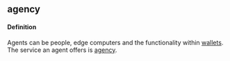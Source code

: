 ## agency

<h4>Definition</h4><p>Agents can be people, edge computers and the functionality within <a href="https://github.com/trustoverip/acdc/wiki/_new#digital-identity-wallet">wallets</a>. The service an agent offers is <a href="agency">agency</a>.</p>

